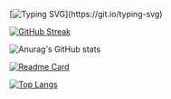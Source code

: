 [![Typing SVG](https://readme-typing-svg.herokuapp.com?color=%236768AB&lines=Ol%C3%A1%2C+Bem+vindo+ao+meu+GitHub.)](https://git.io/typing-svg)

[![GitHub Streak](http://github-readme-streak-stats.herokuapp.com?user=hiagobenitez&theme=dark&date_format=M%20j%5B%2C%20Y%5D&currStreakLabel=6768AB&border=30363D&stroke=6768AB&fire=6768AB&ring=6768AB&background=0D1117)](https://git.io/streak-stats)

![Anurag's GitHub stats](https://github-readme-stats.vercel.app/api?username=hiagobenitez&show_icons=true&bg_color=0d1117&border_color=30363D&title_color=6768ab&text_color=9e9e9e&icon_color=ffffff)


[![Readme Card](https://github-readme-stats.vercel.app/api/pin/?username=anuraghazra&repo=github-readme-stats&theme=solarized-dark)](https://github.com/anuraghazra/github-readme-stats)

[![Top Langs](https://github-readme-stats.vercel.app/api/top-langs/?username=anuraghazra&theme=solarized-dark)](https://github.com/anuraghazra/github-readme-stats)

